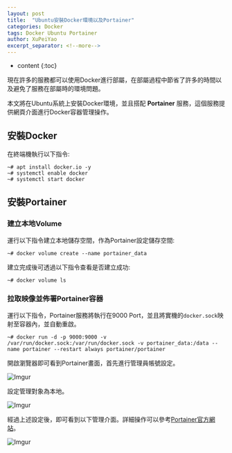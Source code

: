 ```yaml
---
layout: post
title:  "Ubuntu安裝Docker環境以及Portainer"
categories: Docker
tags: Docker Ubuntu Portainer
author: XuPeiYao
excerpt_separator: <!--more-->
---
```


- content
{:toc}

現在許多的服務都可以使用Docker進行部屬，在部屬過程中節省了許多的時間以及避免了服務在部屬時的環境問題。

本文將在Ubuntu系統上安裝Docker環境，並且搭配 **Portainer** 服務，這個服務提供網頁介面進行Docker容器管理操作。

<!--more-->

## 安裝Docker

在終端機執行以下指令:

```shellS
~# apt install docker.io -y
~# systemctl enable docker
~# systemctl start docker
```

## 安裝Portainer

### 建立本地Volume

運行以下指令建立本地儲存空間，作為Portainer設定儲存空間:

```shell
~# docker volume create --name portainer_data
```

建立完成後可透過以下指令查看是否建立成功:

```shell
~# docker volume ls
```

### 拉取映像並佈署Portainer容器

運行以下指令，Portainer服務將執行在9000 Port，並且將實機的`docker.sock`映射至容器內，並自動重啟。

```shell
~# docker run -d -p 9000:9000 -v /var/run/docker.sock:/var/run/docker.sock -v portainer_data:/data --name portainer --restart always portainer/portainer
```

開啟瀏覽器即可看到Portainer畫面，首先進行管理員帳號設定。

![Imgur](https://i.imgur.com/LwkZCEG.png)

設定管理對象為本地。

![Imgur](https://i.imgur.com/4gCcuxK.png)

經過上述設定後，即可看到以下管理介面。詳細操作可以參考[Portainer官方網站](https://www.portainer.io/)。

![Imgur](https://i.imgur.com/Jdtm3nG.png)
